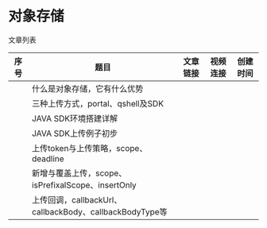 # 对象存储

文章列表

|序号|题目|文章链接|视频连接|创建时间|
|--|--|--|--|--|
||什么是对象存储，它有什么优势||||
||三种上传方式，portal、qshell及SDK||||
||JAVA SDK环境搭建详解||||
||JAVA SDK上传例子初步||||
||上传token与上传策略，scope、deadline||||
||新增与覆盖上传，scope、isPrefixalScope、insertOnly||||
||上传回调，callbackUrl、callbackBody、callbackBodyType等||||
